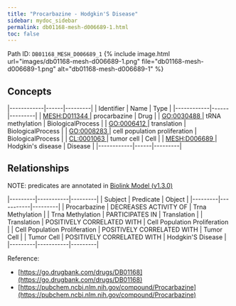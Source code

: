 ```yaml
---
title: "Procarbazine - Hodgkin'S Disease"
sidebar: mydoc_sidebar
permalink: db01168-mesh-d006689-1.html
toc: false 
---
```



Path ID: `DB01168_MESH_D006689_1`
{% include image.html url="images/db01168-mesh-d006689-1.png" file="db01168-mesh-d006689-1.png" alt="db01168-mesh-d006689-1" %}

## Concepts

|------------|------|---------|
| Identifier | Name | Type    |
|------------|------|---------|
| <a href="https://identifiers.org/MESH:D011344">MESH:D011344 </a> | procarbazine | Drug |
| <a href="https://identifiers.org/GO:0030488">GO:0030488 </a> | tRNA methylation | BiologicalProcess |
| <a href="https://identifiers.org/GO:0006412">GO:0006412 </a> | translation | BiologicalProcess |
| <a href="https://identifiers.org/GO:0008283">GO:0008283 </a> | cell population proliferation | BiologicalProcess |
| <a href="https://identifiers.org/CL:0001063">CL:0001063 </a> | tumor cell | Cell |
| <a href="https://identifiers.org/MESH:D006689">MESH:D006689 </a> | Hodgkin's disease | Disease |
|------------|------|---------|

## Relationships


NOTE: predicates are annotated in <a href="https://github.com/biolink/biolink-model/releases/tag/v1.3.0">Biolink Model (v1.3.0)</a>

|---------|-----------|---------|
| Subject | Predicate | Object  |
|---------|-----------|---------|
| Procarbazine | DECREASES ACTIVITY OF | Trna Methylation |
| Trna Methylation | PARTICIPATES IN | Translation |
| Translation | POSITIVELY CORRELATED WITH | Cell Population Proliferation |
| Cell Population Proliferation | POSITIVELY CORRELATED WITH | Tumor Cell |
| Tumor Cell | POSITIVELY CORRELATED WITH | Hodgkin'S Disease |
|---------|-----------|---------|

Reference: 
  - [https://go.drugbank.com/drugs/DB01168](https://go.drugbank.com/drugs/DB01168)
  - [https://pubchem.ncbi.nlm.nih.gov/compound/Procarbazine](https://pubchem.ncbi.nlm.nih.gov/compound/Procarbazine)
